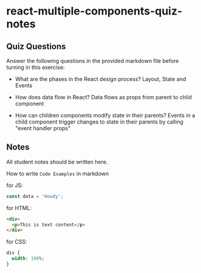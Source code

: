 # react-multiple-components-quiz-notes

## Quiz Questions

Answer the following questions in the provided markdown file before turning in this exercise:

- What are the phases in the React design process?
  Layout, State and Events

- How does data flow in React?
  Data flows as props from parent to child component

- How can children components modify state in their parents?
  Events in a child component trigger changes to state in their parents by calling "event handler props"

## Notes

All student notes should be written here.

How to write `Code Examples` in markdown

for JS:

```js
const data = 'Howdy';
```

for HTML:

```html
<div>
  <p>This is text content</p>
</div>
```

for CSS:

```css
div {
  width: 100%;
}
```
